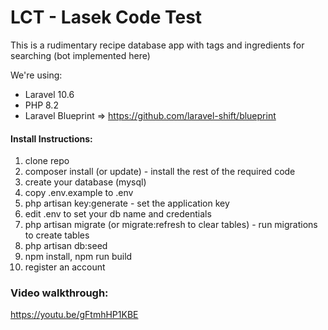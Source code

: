 # LCT - Lasek Code Test

This is a rudimentary recipe database app with tags and ingredients for searching (bot implemented here)

We're using:

* Laravel 10.6
* PHP 8.2
* Laravel Blueprint => https://github.com/laravel-shift/blueprint

#### Install Instructions:

1) clone repo
2) composer install (or update) - install the rest of the required code
3) create your database (mysql)
4) copy .env.example to .env
5) php artisan key:generate - set the application key 
6) edit .env to set your db name and credentials
7) php artisan migrate (or migrate:refresh to clear tables) - run migrations to create tables
8) php artisan db:seed
9) npm install, npm run build
10) register an account

### Video walkthrough:
https://youtu.be/gFtmhHP1KBE
